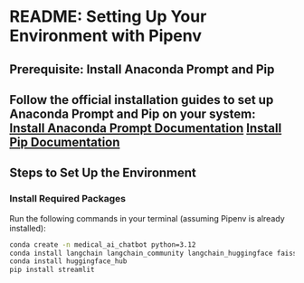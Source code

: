 # README: Setting Up Your Environment with Pipenv

## Prerequisite: Install Anaconda Prompt and Pip
Follow the official installation guides to set up Anaconda Prompt and Pip on your system:  
[Install Anaconda Prompt Documentation]([https://www.anaconda.com/docs/getting-started/anaconda/install])
[Install Pip Documentation]([https://pip.pypa.io/en/stable/installation/])
---

## Steps to Set Up the Environment

### Install Required Packages
Run the following commands in your terminal (assuming Pipenv is already installed):

```bash
conda create -n medical_ai_chatbot python=3.12
conda install langchain langchain_community langchain_huggingface faiss-cpu pypdf
conda install huggingface_hub
pip install streamlit




